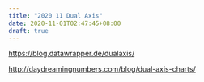```yaml
---
title: "2020 11 Dual Axis"
date: 2020-11-01T02:47:45+08:00
draft: true
---
```



https://blog.datawrapper.de/dualaxis/

http://daydreamingnumbers.com/blog/dual-axis-charts/
